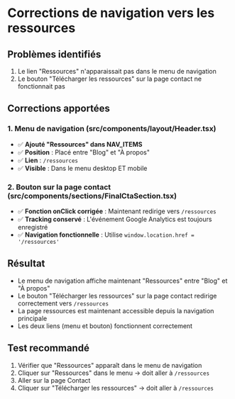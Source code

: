 # Corrections de navigation vers les ressources

## Problèmes identifiés
1. Le lien "Ressources" n'apparaissait pas dans le menu de navigation
2. Le bouton "Télécharger les ressources" sur la page contact ne fonctionnait pas

## Corrections apportées

### 1. Menu de navigation (src/components/layout/Header.tsx)
- ✅ **Ajouté "Ressources" dans NAV_ITEMS** 
- ✅ **Position** : Placé entre "Blog" et "À propos"
- ✅ **Lien** : `/ressources`
- ✅ **Visible** : Dans le menu desktop ET mobile

### 2. Bouton sur la page contact (src/components/sections/FinalCtaSection.tsx)
- ✅ **Fonction onClick corrigée** : Maintenant redirige vers `/ressources`
- ✅ **Tracking conservé** : L'événement Google Analytics est toujours enregistré
- ✅ **Navigation fonctionnelle** : Utilise `window.location.href = '/ressources'`

## Résultat
- Le menu de navigation affiche maintenant "Ressources" entre "Blog" et "À propos"
- Le bouton "Télécharger les ressources" sur la page contact redirige correctement vers `/ressources`
- La page ressources est maintenant accessible depuis la navigation principale
- Les deux liens (menu et bouton) fonctionnent correctement

## Test recommandé
1. Vérifier que "Ressources" apparaît dans le menu de navigation
2. Cliquer sur "Ressources" dans le menu → doit aller à `/ressources`
3. Aller sur la page Contact
4. Cliquer sur "Télécharger les ressources" → doit aller à `/ressources`